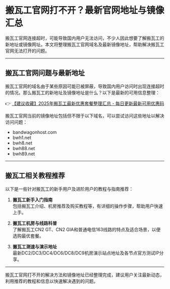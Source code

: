 # 搬瓦工官网打不开？最新官网地址与镜像汇总

搬瓦工官网连接超时，可能导致国内用户无法访问，不少人因此想要了解搬瓦工的新地址或镜像网址。本文将整理搬瓦工官网域名及最新镜像地址，帮助解决搬瓦工官网无法打开的问题。

---

## 搬瓦工官网问题与最新地址

搬瓦工官网的域名由于某些原因可能已被屏蔽，导致国内用户访问时出现连接超时的情况。那么搬瓦工的新地址及镜像地址是什么？以下是最新的可用信息整理：

👉 [【建议收藏】2025年搬瓦工最新优惠套餐整理汇总 - 每日更新最新可用优惠码](https://bit.ly/banwagon)

搬瓦工官网当前的镜像地址包括但不限于以下域名，可以尝试访问这些地址以解决访问问题：

- bandwagonhost.com
- bwh1.net
- bwh8.net
- bwh88.net
- bwh89.net

---

## 搬瓦工相关教程推荐

以下是一些针对搬瓦工的新手用户及进阶用户的教程与指南推荐：

1. **搬瓦工新手入门指南**  
   包括搬瓦工介绍、机房推荐及购买教程等，有详细的操作步骤，帮助用户快速上手。

2. **搬瓦工机房与线路科普**  
   了解搬瓦工CN2 GT、CN2 GIA和普通电信163线路的特点及适合场景，以便选购最优套餐。

3. **搬瓦工测速与演示地址**  
   最新DC2/DC3/DC4/DC6/DC8/DC9机房演示站点地址及各节点官方测试IP分享。

---

搬瓦工官网打不开的解决方法和镜像地址已经整理完成，建议用户关注最新动态，利用推荐的教程和信息以快速解决遇到的问题。